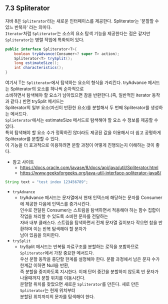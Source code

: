 ## 7.3 Spliterator   
  
자바 8은 `Spliterator`라는 새로운 인터페이스를 제공한다. Spliterator는 '분할할 수 있느 반복자' 라는 의미다.  
`Iterator`처럼 `Spliterator`는 소스의 요소 탐색 기능을 제공한다는 점은 같지만 `Spliterator`는 병렬 작업에 특화되어 있다.  
  
```java
public interface Spliterator<T>{
    boolean tryAdvance(Consumer<? super T> action);
    Spliterator<T> trySplit();
    long estimateSize();
    int characteristics();
}
``` 

여기서 T는 `Spliterator`에서 탐색하는 요소의 형식을 가리킨다. tryAdvance 메서드는 Spliterator의 요소를 하나씩 순차적으로  
소비하면서 탐색해야 할 요소가 남아있으면 참을 반환한다.(즉, 일반적인 iterator 동작과 같다.) 반면 trySplit 메서드는  
Spliterator의 일부 요소(자신이 반환한 요소)를 분할해서 두 번째 Spliterator를 생성하는 메서드다.  
`Splieterator`에서는 estimateSize 메서드로 탐색해야 할 요소 수 정보를 제공할 수 있다.  
특히 탐색해야 할 요소 수가 정확하진 않더라도 제공된 값을 이용해서 더 쉽고 공평하게 Spliterator를 분할할 수 있다.  
이 기능을 더 효과적으로 이용하려면 분할 과정이 어떻게 진행되는지 이해하는 것이 좋다.  
  
- 참고 사이트
  - https://docs.oracle.com/javase/8/docs/api/java/util/Spliterator.html  
  - https://www.geeksforgeeks.org/java-util-interface-spliterator-java8/  
  
```java
String text = "test index 123456789";
```

- `tryAdvance`  
  - tryAdvance 메서드는 문자열에서 현재 인덱스에 해당하는 문자를 Consumer에 제공한 다음에 인덱스를 증가시킨다.  
  인수로 전달된 Consumer는 스트림을 탐색하면서 적용해야 하는 함수 집합이 작업을 처리할 수 있도록 소비한 문자를 전달하는  
  자바 내부 클래스다. 스트림을 탐색하면서 전체 문자열 길이보다 작으면 참을 반환하며 이는 반복 탐색해야 할 문자가  
  남아 있음을 의미한다.  
- `trySplit`
  - trySplit 메서드는 반복될 자료구조를 분할하는 로직을 포함하므로 `Spliterator`에서 가장 중요한 메서드다.  
  우선 분할 동작을 중단할 한계를 설정해야 한다. 분활 과정에서 남은 문자 수가 한계값 이하면 Null을 반환,  
  즉 분할을 중지하도록 지시한다. 이때 단어 중간을 분할하지 않도록 빈 문자가 나올때까지 분할 위치를 이동시킨다.  
  분할할 위치를 찾았으면 새로운 `Spliterator`를 만든다. 새로 만든 `Spliterator`는 현재 위치부터  
  분할된 위치까지의 문자를 탐색해야 한다.

  

